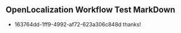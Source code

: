 ## OpenLocalization Workflow Test MarkDown
* 163764dd-1ff9-4992-af72-623a306c848d 
thanks!<!--HONumber=Mar16_HO2-->
